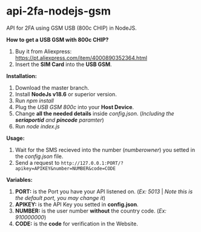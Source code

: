 # api-2fa-nodejs-gsm
API for 2FA using GSM USB (800c CHIP) in NodeJS.

**How to get a USB GSM with 800c CHIP?**
1. Buy it from Aliexpress: https://pt.aliexpress.com/item/4000890352364.html
2. Insert the **SIM Card** into the **USB GSM**.

**Installation:**
1. Download the master branch.
2. Install **NodeJs v18.6** or superior version.
3. Run *npm install*
4. Plug the *USB GSM 800c* into your **Host Device**.
5. Change **all the needed details** inside *config.json*. (*Including the **seriaportid** and **pincode** paramter*)
6. Run *node index.js*

**Usage:**
1. Wait for the SMS recieved into the number (*numberowner*) you setted in the *config.json* file.
2. Send a request to `http://127.0.0.1:PORT/?apikey=APIKEY&number=NUMBER&code=CODE`

**Variables:**
1. **PORT:** is the Port you have your API listened on. (*Ex: 5013* | *Note this is the default port, you may change it*)
2. **APIKEY:** is the API Key you setted in **config.json**.
3. **NUMBER:** is the user number **without** the country code. (*Ex: 910000000*)
4. **CODE:** is the **code** for verification in the Website.
